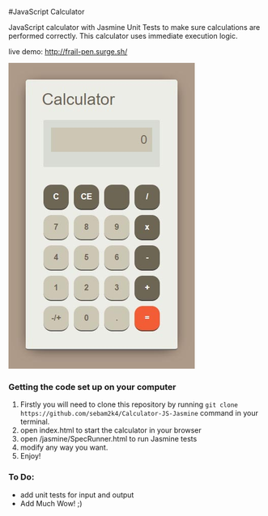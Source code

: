 #JavaScript Calculator

JavaScript calculator with Jasmine Unit Tests to make sure calculations are performed correctly. This calculator uses immediate execution logic.

live demo: http://frail-pen.surge.sh/

[![JS Calculator Preview](preview.jpg)](http://frail-pen.surge.sh/ "JavaScript Calculator")

### Getting the code set up on your computer
1. Firstly you will need to clone this repository by running `git clone https://github.com/sebam2k4/Calculator-JS-Jasmine` command in your terminal.
2. open index.html to start the calculator in your browser
3. open /jasmine/SpecRunner.html to run Jasmine tests
4. modify any way you want.
5. Enjoy!

### To Do:
- add unit tests for input and output
- Add Much Wow! ;)
